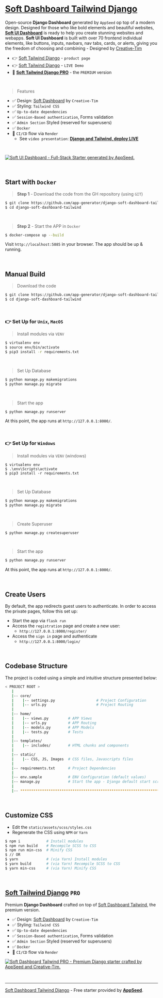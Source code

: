 # [Soft Dashboard Tailwind Django](https://appseed.us/product/soft-dashboard-tailwind/django/)

Open-source **Django Dashboard** generated by `AppSeed` op top of a modern design. Designed for those who like bold elements and beautiful websites, **[Soft UI Dashboard](https://appseed.us/product/soft-dashboard-tailwind/django/)** is ready to help you create stunning websites and webapps. **Soft UI Dashboard** is built with over 70 frontend individual elements, like buttons, inputs, navbars, nav tabs, cards, or alerts, giving you the freedom of choosing and combining - Designed by [Creative-Tim](https://www.creative-tim.com/?AFFILIATE=128200) 

- 👉 [Soft Tailwind Django](https://appseed.us/product/soft-dashboard-tailwind/django/) - `product page`
- 👉 [Soft Tailwind Django](https://django-soft-dashboard-tailwind.appseed-srv1.com/) - `LIVE Demo`
- 🛒 **[Soft Tailwind Django PRO](https://appseed.us/product/soft-dashboard-tailwind-pro/django/)** - the `PREMIUM` version

<br />

> Features

- ✅ Design: [Soft Dashboard](https://www.creative-tim.com/product/soft-ui-dashboard-tailwind?AFFILIATE=128200) by `Creative-Tim`
- ✅ Styling: `Tailwind CSS`
- ✅ `Up-to-date dependencies`
- ✅ `Session-Based authentication`, Forms validation
- ✅ `Admin Section` Styled (reserved for superusers)
- ✅ `Docker`
- 🚀 `CI/CD` flow via `Render`
  - See `video presentation`: **[Django and Tailwind, deploy LIVE](https://www.youtube.com/watch?v=2cwuqAlFfnw)**
  
<br />

[![Soft UI Dashboard - Full-Stack Starter generated by AppSeed.](https://user-images.githubusercontent.com/51070104/168843143-f2a2ffac-4ab6-44d2-bc1f-a9a8682a749b.png)](https://appseed.us/product/soft-dashboard-tailwind/django/)

<br /> 

## Start with `Docker`

> **Step 1** - Download the code from the GH repository (using `GIT`) 

```bash
$ git clone https://github.com/app-generator/django-soft-dashboard-tailwind.git
$ cd django-soft-dashboard-tailwind
```

<br /> 

> **Step 2** - Start the APP in `Docker`

```bash
$ docker-compose up --build 
```

Visit `http://localhost:5085` in your browser. The app should be up & running.

<br />

## Manual Build

> Download the code 

```bash
$ git clone https://github.com/app-generator/django-soft-dashboard-tailwind.git
$ cd django-soft-dashboard-tailwind
```

<br />

### 👉 Set Up for `Unix`, `MacOS` 

> Install modules via `VENV`  

```bash
$ virtualenv env
$ source env/bin/activate
$ pip3 install -r requirements.txt
```

<br />

> Set Up Database

```bash
$ python manage.py makemigrations
$ python manage.py migrate
```

<br />

> Start the app

```bash
$ python manage.py runserver
```

At this point, the app runs at `http://127.0.0.1:8000/`. 

<br />

### 👉 Set Up for `Windows` 

> Install modules via `VENV` (windows) 

```
$ virtualenv env
$ .\env\Scripts\activate
$ pip3 install -r requirements.txt
```

<br />

> Set Up Database

```bash
$ python manage.py makemigrations
$ python manage.py migrate
```

<br />

> Create Superuser

```bash
$ python manage.py createsuperuser
```

<br />

> Start the app

```bash
$ python manage.py runserver
```

At this point, the app runs at `http://127.0.0.1:8000/`. 

<br />

## Create Users

By default, the app redirects guest users to authenticate. In order to access the private pages, follow this set up: 

- Start the app via `flask run`
- Access the `registration` page and create a new user:
  - `http://127.0.0.1:8000/register/`
- Access the `sign in` page and authenticate
  - `http://127.0.0.1:8000/login/`

<br />

## Codebase Structure

The project is coded using a simple and intuitive structure presented below:

```bash
< PROJECT ROOT >
   |
   |-- core/                            
   |    |-- settings.py                   # Project Configuration  
   |    |-- urls.py                       # Project Routing
   |
   |-- home/
   |    |-- views.py         # APP Views 
   |    |-- urls.py          # APP Routing
   |    |-- models.py        # APP Models 
   |    |-- tests.py         # Tests  
   |  
   |-- templates/
   |    |-- includes/        # HTML chunks and components   
   |
   |-- static/
   |    |-- CSS, JS, Images  # CSS files, Javascripts files   
   |
   |-- requirements.txt      # Project Dependencies
   |
   |-- env.sample            # ENV Configuration (default values)
   |-- manage.py             # Start the app - Django default start script
   |
   |-- ************************************************************************
```

<br />

## Customize CSS

- Edit the `static/assets/scss/styles.css`
- Regenerate the CSS using `NPM` or `Yarn`

```bash
$ npm i            # Install modules
$ npm run build    # Recompile SCSS to CSS
$ npm run min-css  # Minify CSS
$ // OR 
$ yarn             # (via Yarn) Install modules
$ yarn build       # (via Yarn) Recompile SCSS to CSS
$ yarn min-css     # (via Yarn) Minify CSS
```

<br />

## [Soft Tailwind Django](https://appseed.us/product/soft-dashboard-tailwind-pro/django/) `PRO`

Premium **Django Dashboard** crafted on top of [Soft Dashboard Tailwind](https://appseed.us/product/soft-dashboard-tailwind-pro/django/), the premium version.  

- ✅ Design: [Soft Dashboard](https://www.creative-tim.com/product/soft-ui-dashboard-pro-tailwind?AFFILIATE=128200) by `Creative-Tim`
- ✅ Styling: `Tailwind CSS`
- ✅ `Up-to-date dependencies`
- ✅ `Session-Based authentication`, Forms validation
- ✅ `Admin Section` Styled (reserved for superusers)
- ✅ `Docker`
- 🚀 `CI/CD` flow via `Render`

[![Soft Dashboard Tailwind PRO - Premium Django starter crafted by AppSeed and Creative-Tim.](https://user-images.githubusercontent.com/51070104/227284620-c235e50e-f707-427a-9f76-bf08177fb1e1.png)](https://appseed.us/product/soft-dashboard-tailwind-pro/django/)

<br />

---
[Soft Dashboard Tailwind Django](https://appseed.us/product/soft-dashboard-tailwind/django/) - Free starter provided by **[AppSeed](https://appseed.us/)**.
